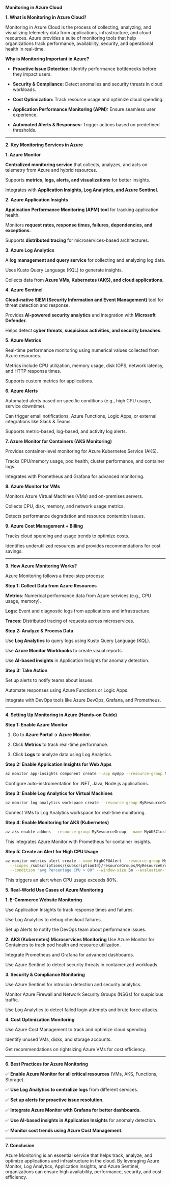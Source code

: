 **Monitoring in Azure Cloud**

**1. What is Monitoring in Azure Cloud?**

Monitoring in Azure Cloud is the process of collecting, analyzing, and visualizing telemetry data from applications, infrastructure, and cloud resources. Azure provides a suite of monitoring tools that help organizations track performance, availability, security, and operational health in real-time.

**Why is Monitoring Important in Azure?**

   - **Proactive Issue Detection:** Identify performance bottlenecks before they impact users.

   - **Security & Compliance:** Detect anomalies and security threats in cloud workloads.

   - **Cost Optimization:** Track resource usage and optimize cloud spending.

   - **Application Performance Monitoring (APM):** Ensure seamless user experience.

   - **Automated Alerts & Responses:** Trigger actions based on predefined thresholds.

---

**2. Key Monitoring Services in Azure**

**1. Azure Monitor**

**Centralized monitoring service** that collects, analyzes, and acts on telemetry from Azure and hybrid resources.

Supports **metrics, logs, alerts, and visualizations** for better insights.

Integrates with **Application Insights, Log Analytics, and Azure Sentinel.**

**2. Azure Application Insights**

**Application Performance Monitoring (APM) tool** for tracking application health.

Monitors **request rates, response times, failures, dependencies, and exceptions.**

Supports **distributed tracing** for microservices-based architectures.

**3. Azure Log Analytics**

A **log management and query service** for collecting and analyzing log data.

Uses Kusto Query Language (KQL) to generate insights.

Collects data from **Azure VMs, Kubernetes (AKS), and cloud applications.**

**4. Azure Sentinel**

**Cloud-native SIEM (Security Information and Event Management)** tool for threat detection and response.

Provides **AI-powered security analytics** and integration with **Microsoft Defender.**

Helps detect **cyber threats, suspicious activities, and security breaches.**

**5. Azure Metrics**

Real-time performance monitoring using numerical values collected from Azure resources.

Metrics include CPU utilization, memory usage, disk IOPS, network latency, and HTTP response times.

Supports custom metrics for applications.

**6. Azure Alerts**

Automated alerts based on specific conditions (e.g., high CPU usage, service downtime).

Can trigger email notifications, Azure Functions, Logic Apps, or external integrations like Slack & Teams.

Supports metric-based, log-based, and activity log alerts.

**7. Azure Monitor for Containers (AKS Monitoring)**

Provides container-level monitoring for Azure Kubernetes Service (AKS).

Tracks CPU/memory usage, pod health, cluster performance, and container logs.

Integrates with Prometheus and Grafana for advanced monitoring.

**8. Azure Monitor for VMs**

Monitors Azure Virtual Machines (VMs) and on-premises servers.

Collects CPU, disk, memory, and network usage metrics.

Detects performance degradation and resource contention issues.

**9. Azure Cost Management + Billing**

Tracks cloud spending and usage trends to optimize costs.

Identifies underutilized resources and provides recommendations for cost savings.

---

**3. How Azure Monitoring Works?**

Azure Monitoring follows a three-step process:

**Step 1: Collect Data from Azure Resources**

**Metrics**: Numerical performance data from Azure services (e.g., CPU usage, memory).

**Logs:** Event and diagnostic logs from applications and infrastructure.

**Traces:** Distributed tracing of requests across microservices.

**Step 2: Analyze & Process Data**

Use **Log Analytics** to query logs using Kusto Query Language (KQL).

Use **Azure Monitor Workbooks** to create visual reports.

Use **AI-based insights** in Application Insights for anomaly detection.

**Step 3: Take Action**

Set up alerts to notify teams about issues.

Automate responses using Azure Functions or Logic Apps.

Integrate with DevOps tools like Azure DevOps, Grafana, and Prometheus.

---

**4. Setting Up Monitoring in Azure (Hands-on Guide)**

**Step 1: Enable Azure Monitor**

1. Go to **Azure Portal → Azure Monitor.**

2. Click **Metrics** to track real-time performance.

3. Click **Logs** to analyze data using Log Analytics.

**Step 2: Enable Application Insights for Web Apps**

```bash
az monitor app-insights component create --app myApp --resource-group MyResourceGroup --location eastus
```

Configure auto-instrumentation for .NET, Java, Node.js applications.

**Step 3: Enable Log Analytics for Virtual Machines**

```bash
az monitor log-analytics workspace create --resource-group MyResourceGroup --workspace-name MyLogAnalytics
```

Connect VMs to Log Analytics workspace for real-time monitoring.

**Step 4: Enable Monitoring for AKS (Kubernetes)**

```bash
az aks enable-addons --resource-group MyResourceGroup --name MyAKSCluster --addons monitoring
```

This integrates Azure Monitor with Prometheus for container insights.

**Step 5: Create an Alert for High CPU Usage**

```bash
az monitor metrics alert create --name HighCPUAlert --resource-group MyResourceGroup \
  --scopes /subscriptions/{subscriptionId}/resourceGroups/MyResourceGroup/providers/Microsoft.Compute/virtualMachines/MyVM \
  --condition "avg Percentage CPU > 80" --window-size 5m --evaluation-frequency 1m --action-groups MyActionGroup
```

This triggers an alert when CPU usage exceeds 80%.

**5. Real-World Use Cases of Azure Monitoring**

**1. E-Commerce Website Monitoring**

Use Application Insights to track response times and failures.

Use Log Analytics to debug checkout failures.

Set up Alerts to notify the DevOps team about performance issues.

**2. AKS (Kubernetes) Microservices Monitoring**
Use Azure Monitor for Containers to track pod health and resource utilization.

Integrate Prometheus and Grafana for advanced dashboards.

Use Azure Sentinel to detect security threats in containerized workloads.

**3. Security & Compliance Monitoring**

Use Azure Sentinel for intrusion detection and security analytics.

Monitor Azure Firewall and Network Security Groups (NSGs) for suspicious traffic.

Use Log Analytics to detect failed login attempts and brute force attacks.

**4. Cost Optimization Monitoring**

Use Azure Cost Management to track and optimize cloud spending.

Identify unused VMs, disks, and storage accounts.

Get recommendations on rightsizing Azure VMs for cost efficiency.

---

**6. Best Practices for Azure Monitoring**

✅ **Enable Azure Monitor for all critical resources** (VMs, AKS, Functions, Storage).

✅ **Use Log Analytics to centralize logs** from different services.

✅ **Set up alerts for proactive issue resolution.**

✅ **Integrate Azure Monitor with Grafana for better dashboards.**

✅ **Use AI-based insights in Application Insights** for anomaly detection.

✅ **Monitor cost trends using Azure Cost Management.**

---

**7. Conclusion**

Azure Monitoring is an essential service that helps track, analyze, and optimize applications and infrastructure in the cloud. By leveraging Azure Monitor, Log Analytics, Application Insights, and Azure Sentinel, organizations can ensure high availability, performance, security, and cost-efficiency.
